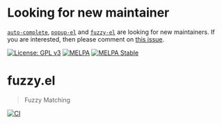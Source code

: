 Looking for new maintainer
==========================

[`auto-complete`](https://github.com/auto-complete/auto-complete),
[`popup-el`](https://github.com/auto-complete/popup-el) and
[`fuzzy-el`](https://github.com/auto-complete/fuzzy-el) are looking
for new maintainers.  If you are interested, then please comment on
[this issue](https://github.com/auto-complete/auto-complete/issues/509).

[![License: GPL v3](https://img.shields.io/badge/License-GPL%20v3-blue.svg)](https://www.gnu.org/licenses/gpl-3.0)
[![MELPA](https://melpa.org/packages/fuzzy-badge.svg)](https://melpa.org/#/fuzzy)
[![MELPA Stable](https://stable.melpa.org/packages/fuzzy-badge.svg)](https://stable.melpa.org/#/fuzzy)

# fuzzy.el
> Fuzzy Matching

[![CI](https://github.com/auto-complete/fuzzy-el/actions/workflows/test.yml/badge.svg)](https://github.com/auto-complete/fuzzy-el/actions/workflows/test.yml)
